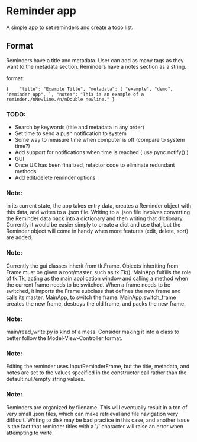 # Reminder app

A simple app to set reminders and create a todo list. 

## Format
Reminders have a title and metadata. User can add as many tags as they want to the metadata section.
Reminders have a notes section as a string.

format:

``
{   
    "title": "Example Title",
    "metadata": [
        "example", "demo", "reminder app",
    ],
    "notes": "This is an example of a reminder./nNewline./n/nDouble newline."
}
``

### TODO:
- Search by keywords (title and metadata in any order)
- Set time to send a push notification to system
- Some way to measure time when computer is off (compare to system time?)
- Add support for notifications when time is reached ( use pync.notify() )
- GUI
- Once UX has been finalized, refactor code to eliminate redundant methods
- Add edit/delete reminder options

### Note: 
in its current state, the app takes entry data, creates a Reminder object with this data, and writes to a .json file. Writing to a .json file involves converting the Reminder data back into a dictionary and then writing that dictionary. Currently it would be easier simply to create a dict and use that, but the Reminder object will come in handy when more features (edit, delete, sort) are added.

### Note:
Currently the gui classes inherit from tk.Frame. Objects inheriting from Frame must be given a root/master, such as tk.Tk(). MainApp fulfills the role of tk.Tk, acting as the main application window and calling a method when the current frame needs to be switched. When a frame needs to be switched, it imports the Frame subclass that defines the new frame and calls its master, MainApp, to switch the frame. MainApp.switch_frame creates the new frame, destroys the old frame, and packs the new frame.

### Note: 
main/read_write.py is kind of a mess. Consider making it into a class to better follow the Model-View-Controller format.

### Note:
Editing the reminder uses InputReminderFrame, but the title, metadata, and notes are set to the values specified in the constructor call rather than the default null/empty string values.

### Note:
Reminders are organized by filename. This will eventually result in a ton of very small .json files, which can make retrieval and file navigation very difficult. Writing to disk may be bad practice in this case, and another issue is the fact that reminder titles with a '/' character will raise an error when attempting to write.
